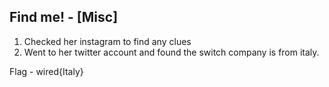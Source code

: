 ## Find me! - [Misc]
1. Checked her instagram to find any clues
2. Went to her twitter account and found the switch company is from italy.

Flag - wired{Italy}
